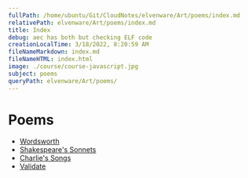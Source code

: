 ```yaml
---
fullPath: /home/ubuntu/Git/CloudNotes/elvenware/Art/poems/index.md
relativePath: elvenware/Art/poems/index.md
title: Index
debug: aec has both but checking ELF code
creationLocalTime: 3/18/2022, 8:20:59 AM
fileNameMarkdown: index.md
fileNameHTML: index.html
image: ./course/course-javascript.jpg
subject: poems
queryPath: elvenware/Art/poems/
---
```


<!-- toc -->
<!-- tocstop -->

<div id="blueback">

</div>

<div id="content">

Poems
=====

-   [Wordsworth](Wordsworth.html)
-   [Shakespeare's Sonnets](Shakespeare.html)
-   [Charlie's Songs](songs.html)
-   [Validate](validate.html)

</div>
